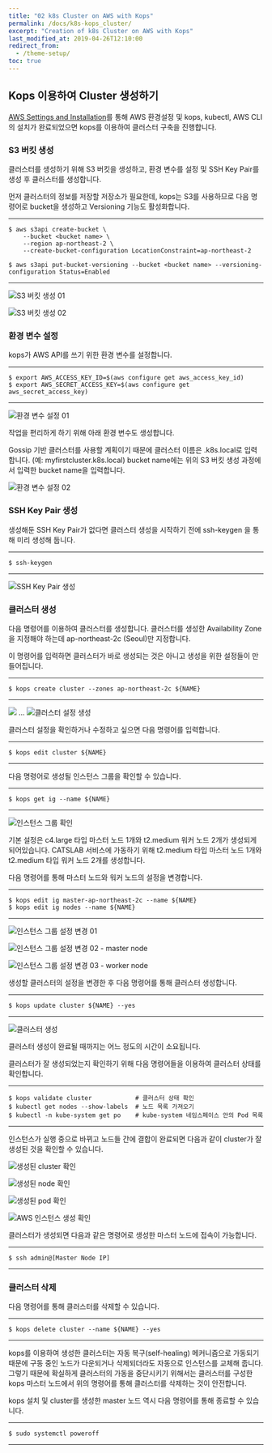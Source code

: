 ```yaml
---
title: "02 k8s Cluster on AWS with Kops"
permalink: /docs/k8s-kops_cluster/
excerpt: "Creation of k8s Cluster on AWS with Kops"
last_modified_at: 2019-04-26T12:10:00
redirect_from:
  - /theme-setup/
toc: true
---
```


## Kops 이용하여 Cluster 생성하기  

[AWS Settings and Installation](/catslab_docs/docs/k8s-AWS_settings/)를 통해 AWS 환경설정 및 kops, kubectl, AWS CLI의 설치가 완료되었으면 kops를 이용하여 클러스터 구축을 진행합니다.  


### S3 버킷 생성

클러스터를 생성하기 위해 S3 버킷을 생성하고, 환경 변수를 설정 및 SSH Key Pair를 생성 후 클러스터를 생성합니다.  

먼저 클러스터의 정보를 저장할 저장소가 필요한데, kops는 S3를 사용하므로 다음 명령어로 bucket을 생성하고 Versioning 기능도 활성화합니다.  

-----------------------------  
```shell
$ aws s3api create-bucket \
	--bucket <bucket name> \
	--region ap-northeast-2 \
	--create-bucket-configuration LocationConstraint=ap-northeast-2  
  
$ aws s3api put-bucket-versioning --bucket <bucket name> --versioning-configuration Status=Enabled  
```
-----------------------------  

![S3 버킷 생성 01](https://user-images.githubusercontent.com/47657715/56706446-fad74500-674f-11e9-8d80-bee33bb67dc9.png)

![S3 버킷 생성 02](https://user-images.githubusercontent.com/47657715/56706448-fc087200-674f-11e9-971d-16489148fb55.png)  


  

### 환경 변수 설정  

kops가 AWS API를 쓰기 위한 환경 변수를 설정합니다. 

-----------------------------  
```shell
$ export AWS_ACCESS_KEY_ID=$(aws configure get aws_access_key_id)  
$ export AWS_SECRET_ACCESS_KEY=$(aws configure get aws_secret_access_key)  
```
-----------------------------  

![환경 변수 설정 01](https://user-images.githubusercontent.com/47657715/56706497-29552000-6750-11e9-9952-53f623d5dc1b.png)  

  
작업을 편리하게 하기 위해 아래 환경 변수도 생성합니다. 

Gossip 기반 클러스터를 사용할 계획이기 때문에 클러스터 이름은 .k8s.local로 입력합니다. (예: myfirstcluster.k8s.local)
bucket name에는 위의 S3 버킷 생성 과정에서 입력한 bucket name을 입력합니다.

![환경 변수 설정 02](https://user-images.githubusercontent.com/47657715/56706513-35d97880-6750-11e9-9d77-8b5156e12996.png)  

  


### SSH Key Pair 생성  

생성해둔 SSH Key Pair가 없다면 클러스터 생성을 시작하기 전에 ssh-keygen 을 통해 미리 생성해 둡니다.

-----------------------------  
```shell
$ ssh-keygen  
```
-----------------------------  

![SSH Key Pair 생성](https://user-images.githubusercontent.com/47657715/56706590-851fa900-6750-11e9-9a0a-e84582783097.png)  

  

### 클러스터 생성  

다음 명령어를 이용하여 클러스터를 생성합니다. 클러스터를 생성한 Availability Zone을 지정해야 하는데 ap-northeast-2c (Seoul)만 지정합니다. 

이 명령어를 입력하면 클러스터가 바로 생성되는 것은 아니고 생성을 위한 설정들이 만들어집니다.

-----------------------------  
```shell
$ kops create cluster --zones ap-northeast-2c ${NAME}  
```
-----------------------------  


![](https://user-images.githubusercontent.com/47657715/56706660-c0ba7300-6750-11e9-887e-382ce80c33ab.png)
...
![클러스터 설정 생성](https://user-images.githubusercontent.com/47657715/56706673-ce6ff880-6750-11e9-9d3a-0c3a9a879500.png)  

  
클러스터 설정을 확인하거나 수정하고 싶으면 다음 명령어를 입력합니다.  

-----------------------------  
```shell
$ kops edit cluster ${NAME}  
```
-----------------------------  


다음 명령어로 생성될 인스턴스 그룹을 확인할 수 있습니다.  

-----------------------------  
```shell
$ kops get ig --name ${NAME}  
```
-----------------------------  


![인스턴스 그룹 확인](https://user-images.githubusercontent.com/47657715/56706758-168f1b00-6751-11e9-9d8c-950284d4bfe4.png)  

기본 설정은 c4.large 타입 마스터 노드 1개와 t2.medium 워커 노드 2개가 생성되게 되어있습니다. CATSLAB 서비스에 가동하기 위해 t2.medium 타입 마스터 노드 1개와 t2.medium 타입 워커 노드 2개를 생성합니다.  

다음 명령어를 통해 마스터 노드와 워커 노드의 설정을 변경합니다.  

-----------------------------  
```shell
$ kops edit ig master-ap-northeast-2c --name ${NAME}  
$ kops edit ig nodes --name ${NAME}  
```
-----------------------------  

  
![인스턴스 그룹 설정 변경 01](https://user-images.githubusercontent.com/47657715/56706793-3d4d5180-6751-11e9-9b11-5268a7e5746d.png)

![인스턴스 그룹 설정 변경 02 - master node](https://user-images.githubusercontent.com/47657715/56706828-6241c480-6751-11e9-9830-3e259e861956.png)

![인스턴스 그룹 설정 변경 03 - worker node](https://user-images.githubusercontent.com/47657715/56706856-784f8500-6751-11e9-811b-36d9e890ddd7.png)  

  
  
생성할 클러스터의 설정을 변경한 후 다음 명령어를 통해 클러스터 생성합니다.  

-----------------------------  
```shell
$ kops update cluster ${NAME} --yes  
```
-----------------------------  


![클러스터 생성](https://user-images.githubusercontent.com/47657715/56706917-b2208b80-6751-11e9-9a15-d1215e4e946f.png)  


  
클러스터 생성이 완료될 때까지는 어느 정도의 시간이 소요됩니다.

클러스터가 잘 생성되었는지 확인하기 위해 다음 명령어들을 이용하여 클러스터 상태를 확인합니다.

-----------------------------  
```shell
$ kops validate cluster            # 클러스터 상태 확인  
$ kubectl get nodes --show-labels  # 노드 목록 가져오기  
$ kubectl -n kube-system get po    # kube-system 네임스페이스 안의 Pod 목록  
```
-----------------------------  


인스턴스가 실행 중으로 바뀌고 노드들 간에 결합이 완료되면 다음과 같이 cluster가 잘 생성된 것을 확인할 수 있습니다.  


![생성된 cluster 확인](https://user-images.githubusercontent.com/47657715/56706960-edbb5580-6751-11e9-8e38-a7ab1551da6c.png)

![생성된 node 확인](https://user-images.githubusercontent.com/47657715/56706963-f1e77300-6751-11e9-8d5e-613a0ea1b0db.png)

![생성된 pod 확인](https://user-images.githubusercontent.com/47657715/56706990-0f1c4180-6752-11e9-939e-d38abdb9a0c7.png)  

![AWS 인스턴스 생성 확인](https://user-images.githubusercontent.com/47657715/56707006-252a0200-6752-11e9-8629-7fb7d2b12307.png)  

  

클러스터가 생성되면 다음과 같은 명령어로 생성한 마스터 노드에 접속이 가능합니다.  

-----------------------------  
```shell
$ ssh admin@[Master Node IP]  
```
-----------------------------  
  



### 클러스터 삭제  

다음 명령어를 통해 클러스터를 삭제할 수 있습니다.  

-----------------------------  
```shell
$ kops delete cluster --name ${NAME} --yes  
```
-----------------------------  
  

kops를 이용하여 생성한 클러스터는 자동 복구(self-healing) 메커니즘으로 가동되기 때문에 구동 중인 노드가 다운되거나 삭제되더라도 자동으로 인스턴스를 교체해 줍니다. 그렇기 때문에 확실하게 클러스터의 가동을 중단시키기 위해서는 클러스터를 구성한 kops 마스터 노드에서 위의 명령어를 통해 클러스터를 삭제하는 것이 안전합니다.  

kops 설치 및 cluster를 생성한 master 노드 역시 다음 명령어를 통해 종료할 수 있습니다.  

-----------------------------  
```shell
$ sudo systemctl poweroff  
```
-----------------------------  

  




  
